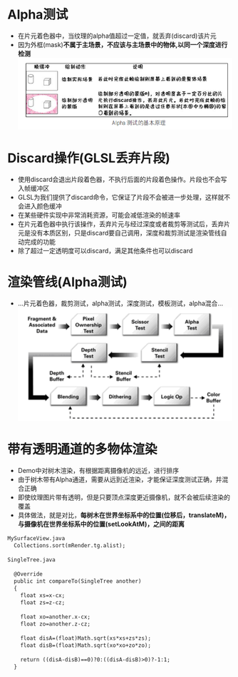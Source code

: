 # Alpha测试
* 在片元着色器中，当纹理的alpha值超过一定值，就丢弃(discard)该片元
* 因为外框(mask)__不属于主场景，不应该与主场景中的物体,以同一个深度进行检测__
![AlphaTest](AlphaTest.png)


# Discard操作(GLSL丢弃片段)
* 使用discard会退出片段着色器，不执行后面的片段着色操作。片段也不会写入帧缓冲区
* GLSL为我们提供了discard命令，它保证了片段不会被进一步处理，这样就不会进入颜色缓冲
* 在某些硬件实现中非常消耗资源，可能会减低渲染的帧速率
* 在片元着色器中执行该操作，丢弃片元与经过深度或者裁剪等测试后，丢弃片元是没有本质区别，只是discard要自己调用，深度和裁剪测试是渲染管线自动完成的功能
* 除了超过一定透明度可以discard，满足其他条件也可以discard


# 渲染管线(Alpha测试)
* ...片元着色器，裁剪测试，alpha测试，深度测试，模板测试，alpha混合...
![AlphaTestInPipe](AlphaTestInPipe.png)


# 带有透明通道的多物体渲染
* Demo中对树木渲染，有根据距离摄像机的远近，进行排序
* 由于树木带有Alpha通道，需要从远到近渲染，才能保证深度测试正确，并混合正确
* 即使纹理图片带有透明，但是只要顶点深度更近摄像机，就不会被后续渲染的覆盖
* 具体做法，就是对比，__每树木在世界坐标系中的位置(位移后，translateM)，与摄像机在世界坐标系中的位置(setLookAtM)，之间的距离__
```
MySurfaceView.java 
  Collections.sort(mRender.tg.alist);

SingleTree.java 

  @Override
  public int compareTo(SingleTree another)
  {
    float xs=x-cx;
    float zs=z-cz;
    
    float xo=another.x-cx;
    float zo=another.z-cz;
    
    float disA=(float)Math.sqrt(xs*xs+zs*zs);
    float disB=(float)Math.sqrt(xo*xo+zo*zo);
    
    return ((disA-disB)==0)?0:((disA-disB)>0)?-1:1;  
  }
  
```
